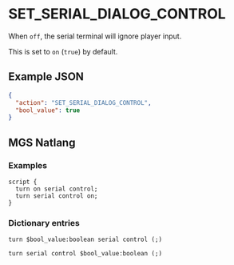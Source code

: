 # SET_SERIAL_DIALOG_CONTROL

When `off`, the serial terminal will ignore player input.

This is set to `on` (`true`) by default.

## Example JSON

```json
{
  "action": "SET_SERIAL_DIALOG_CONTROL",
  "bool_value": true
}
```

## MGS Natlang

### Examples

```mgs
script {
  turn on serial control;
  turn serial control on;
}
```

### Dictionary entries

```
turn $bool_value:boolean serial control (;)

turn serial control $bool_value:boolean (;)
```
